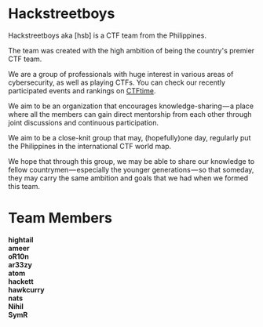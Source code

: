 # Hackstreetboys

Hackstreetboys aka [hsb] is a CTF team from the Philippines.

The team was created with the high ambition of being the country's premier CTF team.

We are a group of professionals with huge interest in various areas of cybersecurity, as well as playing CTFs. You can check our recently participated events and rankings on [CTFtime](https://ctftime.org/team/43377).

We aim to be an organization that encourages knowledge-sharing — a place where all the members can gain direct mentorship from each other through joint discussions and continuous participation. 

We aim to be a close-knit group that may, (hopefully)one day, regularly put the Philippines in the international CTF world map. 

We hope that through this group, we may be able to share our knowledge to fellow countrymen — especially the younger generations — so that someday, they may carry the same ambition and goals that we had when we formed this team.

# Team Members

**hightail**<br /> 
**ameer**<br />
**oR10n**<br />
**ar33zy**<br />
**atom**<br />
**hackett**<br />
**hawkcurry**<br />
**nats**<br />
**Nihil**<br />
**SymR**<br />
